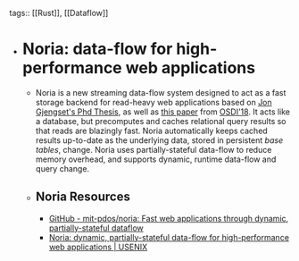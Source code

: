 tags:: [[Rust]], [[Dataflow]]

- # Noria: data-flow for high-performance web applications
	- Noria is a new streaming data-flow system designed to act as a fast storage backend for read-heavy web applications based on [Jon Gjengset's Phd Thesis](https://jon.thesquareplanet.com/papers/phd-thesis.pdf), as well as [this paper](https://jon.tsp.io/papers/osdi18-noria.pdf) from [OSDI'18](https://www.usenix.org/conference/osdi18/presentation/gjengset). It acts like a database, but precomputes and caches relational query results so that reads are blazingly fast. Noria automatically keeps cached results up-to-date as the underlying data, stored in persistent *base tables*, change. Noria uses partially-stateful data-flow to reduce memory overhead, and supports dynamic, runtime data-flow and query change.
	- ## Noria Resources
		- [GitHub - mit-pdos/noria: Fast web applications through dynamic, partially-stateful dataflow](https://github.com/mit-pdos/noria)
		- [Noria: dynamic, partially-stateful data-flow for high-performance web applications | USENIX](https://www.usenix.org/conference/osdi18/presentation/gjengset)